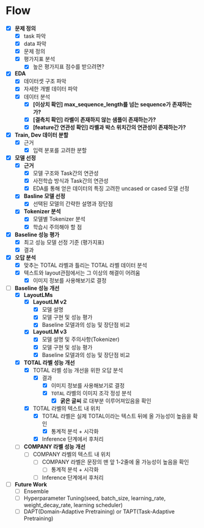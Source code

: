 # Flow

- [x]  **문제 정의**
    - [x]  task 파악
    - [x]  data 파악
    - [x]  문제 정의
    - [x]  평가지표 분석
        - [x]  높은 평가지표 점수를 받으려면?

- [x]  **EDA**
    - [x]  데이터셋 구조 파악
    - [x]  자세한 개별 데이터 파악
    - [x]  데이터 분석
        - [x]  **[이상치 확인] max_sequence_length를 넘는 sequence가 존재하는가?**
        - [x]  **[결측치 확인] 라벨이 존재하지 않는 샘플이 존재하는가?**
        - [x]  **[feature간 연관성 확인] 라벨과 박스 위치간의 연관성이 존재하는가?**
    
- [x]  **Train, Dev 데이터 분할**
    - [x]  근거
        - [x]  입력 분포를 고려한 분할

- [x]  **모델 선정**
    - [x]  **근거**
        - [x]  모델 구조와 Task간의 연관성
        - [x]  사전학습 방식과 Task간의 연관성
        - [x]  EDA를 통해 얻은 데이터의 특징 고려한 uncased or cased 모델 선정
    - [x]  **Basline 모델 선정**
        - [x]  선택된 모델의 간략한 설명과 장단점
    - [x]  **Tokenizer 분석**
        - [x]  모델별 Tokenizer 분석
        - [x]  학습시 주의해야 할 점

- [x]  **Baseline 성능 평가**
    - [x]  최고 성능 모델 선정 기준 (평가지표)
    - [x]  결과

- [x]  **오답 분석**
    - [x]  맞추는 TOTAL 라벨과 틀리는 TOTAL 라벨 데이터 분석
    - [x]  텍스트와 layout관점에서는 그 이상의 해결이 어려움
        - [x]  이미지 정보를 사용해보기로 결정

- [ ]  **Baseline 성능 개선**
    - [x]  **LayoutLMs**
        - [x]  **LayoutLM v2**
            - [x]  모델 설명
            - [x]  모델 구현 및 성능 평가
            - [x]  Baseline 모델과의 성능 및 장단점 비교
        - [x]  **LayoutLM v3**
            - [x]  모델 설명 및 주의사항(Tokenizer)
            - [x]  모델 구현 및 성능 평가
            - [x]  Baseline 모델과의 성능 및 장단점 비교
        
    - [x]  **TOTAL 라벨 성능 개선**
        - [x]  TOTAL 라벨 성능 개선을 위한 오답 분석
            - [x]  결과
                - [x]  이미지 정보를 사용해보기로 결정
                - [x]  `TOTAL` 라벨의 이미지 조각 정성 분석
                    - [x]  **굵은 글씨** 로 대부분 이루어져있음을 확인
        - [x]  TOTAL 라벨의 텍스트 내 위치
            - [x]  TOTAL 라벨은 실제 TOTAL이라는 텍스트 뒤에 올 가능성이 높음을 확인
                - [x]  통계적 분석 + 시각화
            - [x]  Inference 단계에서 후처리
    
    - [ ]  **COMPANY 라벨 성능 개선**
        - [ ]  COMPANY 라벨의 텍스트 내 위치
            - [ ]  COMPANY 라벨은 문장의 맨 앞 1-2줄에 올 가능성이 높음을 확인
                - [ ]  통계적 분석 + 시각화
            - [ ]  Inference 단계에서 후처리

- [ ] **Future Work**
   - [ ] Ensemble
   - [ ] Hyperparameter Tuning(seed, batch_size, learning_rate, weight_decay_rate, learning scheduler)
   - [ ] DAPT(Domain-Adaptive Pretraining) or TAPT(Task-Adaptive Pretraining)